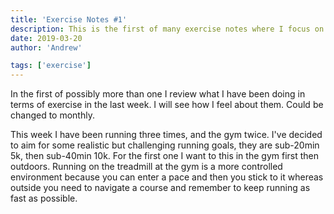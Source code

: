 ```yaml
---
title: 'Exercise Notes #1'
description: This is the first of many exercise notes where I focus on what exercise I have been doing and how I'm feeling.
date: 2019-03-20
author: 'Andrew'

tags: ['exercise']
---
```


In the first of possibly more than one I review what I have been doing in terms of exercise in the last week. I will see how I feel about them. Could be changed to monthly.

This week I have been running three times, and the gym twice. I've decided to aim for some realistic but challenging running goals, they are sub-20min 5k, then sub-40min 10k. For the first one I want to this in the gym first then outdoors. Running on the treadmill at the gym is a more controlled environment because you can enter a pace and then you stick to it whereas outside you need to navigate a course and remember to keep running as fast as possible.

